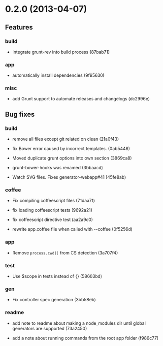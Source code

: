 # 0.2.0 (2013-04-07)

## Features
### build

* Integrate grunt-rev into build process (87bab71)

### app

* automatically install dependencies (9f95630)

### misc

* add Grunt support to automate releases and changelogs (dc2996e)



## Bug fixes
### build

* remove all files except git related on clean (21a0f43)

* fix Bower error caused by incorrect templates. (0ab5448)

* Moved duplicate grunt options into own section (3869ca8)

* grunt-bower-hooks was renamed (3bbaacd)

* Watch SVG files. Fixes generator-webapp#41 (45fe8ab)

### coffee

* Fix compiling coffeescript files (71daa7f)

* fix loading coffeescript tests (9692a21)

* fix coffeescript directive test (aa2a9c0)

* rewrite app.coffee file when called with --coffee (0f5256d)

### app

* Remove `process.cwd()` from CS detection (3a707f4)

### test

* Use $scope in tests instead of {} (58603bd)

### gen

* Fix controller spec generation (3bb58eb)

### readme

* add note to readme about making a node_modules dir until global generators are supported (73a2450)

* add a note about running commands from the root app folder (f986c77)


